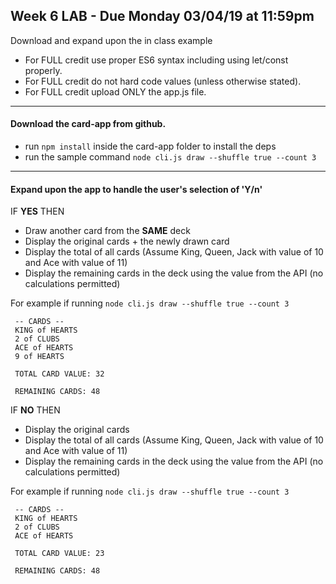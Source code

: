 ## Week 6 LAB - Due Monday 03/04/19 at 11:59pm
Download and expand upon the in class example

- For FULL credit use proper ES6 syntax including using let/const properly.
- For FULL credit do not hard code values (unless otherwise stated).
- For FULL credit upload ONLY the app.js file.

---

#### Download the card-app from github.

- run `npm install` inside the card-app folder to install the deps
- run the sample command `node cli.js draw --shuffle true --count 3`

<hr >

#### Expand upon the app to handle the user's selection of 'Y/n'

IF **YES** THEN
- Draw another card from the **SAME** deck
- Display the original cards + the newly drawn card
- Display the total of all cards (Assume King, Queen, Jack with value of 10 and Ace with value of 11)
- Display the remaining cards in the deck using the value from the API (no calculations permitted)

For example if running `node cli.js draw --shuffle true --count 3`
```
 -- CARDS --
 KING of HEARTS
 2 of CLUBS
 ACE of HEARTS
 9 of HEARTS

 TOTAL CARD VALUE: 32

 REMAINING CARDS: 48
```

IF **NO** THEN
- Display the original cards
- Display the total of all cards (Assume King, Queen, Jack with value of 10 and Ace with value of 11)
- Display the remaining cards in the deck using the value from the API (no calculations permitted)

For example if running `node cli.js draw --shuffle true --count 3`
```
 -- CARDS --
 KING of HEARTS
 2 of CLUBS
 ACE of HEARTS

 TOTAL CARD VALUE: 23

 REMAINING CARDS: 48
```
